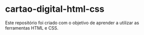 # cartao-digital-html-css
Este repositório foi criado com o objetivo de aprender a utilizar as ferramentas HTML e CSS. 
